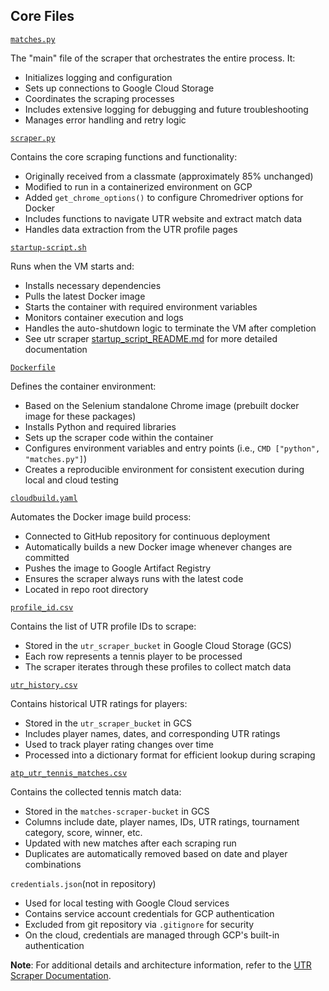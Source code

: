 ## Core Files

[`matches.py`](https://github.com/dom-schulz/utr-tennis-match-predictor/blob/main/automated-matches-scraper/matches.py)

The "main" file of the scraper that orchestrates the entire process. It:
- Initializes logging and configuration
- Sets up connections to Google Cloud Storage
- Coordinates the scraping processes
- Includes extensive logging for debugging and future troubleshooting
- Manages error handling and retry logic

[`scraper.py`](https://github.com/dom-schulz/utr-tennis-match-predictor/blob/main/automated-matches-scraper/scraper.py)

Contains the core scraping functions and functionality:
- Originally received from a classmate (approximately 85% unchanged)
- Modified to run in a containerized environment on GCP
- Added `get_chrome_options()` to configure Chromedriver options for Docker
- Includes functions to navigate UTR website and extract match data
- Handles data extraction from the UTR profile pages

[`startup-script.sh`](https://github.com/dom-schulz/utr-tennis-match-predictor/blob/main/automated-matches-scraper/statup-script.sh)

Runs when the VM starts and:
- Installs necessary dependencies
- Pulls the latest Docker image
- Starts the container with required environment variables
- Monitors container execution and logs
- Handles the auto-shutdown logic to terminate the VM after completion
- See utr scraper [startup_script_README.md](https://github.com/dom-schulz/utr-tennis-match-predictor/blob/main/automated-utr-scraper/startup_script_README.md) for more detailed documentation

[`Dockerfile`](https://github.com/dom-schulz/utr-tennis-match-predictor/blob/main/automated-utr-scraper/Dockerfile)

Defines the container environment:
- Based on the Selenium standalone Chrome image (prebuilt docker image for these packages)
- Installs Python and required libraries
- Sets up the scraper code within the container
- Configures environment variables and entry points (i.e., `CMD ["python", "matches.py"]`)
- Creates a reproducible environment for consistent execution during local and cloud testing

[`cloudbuild.yaml`](https://github.com/dom-schulz/utr-tennis-match-predictor/blob/main/automated-utr-scraper/cloudbuild.yaml)

Automates the Docker image build process:
- Connected to GitHub repository for continuous deployment
- Automatically builds a new Docker image whenever changes are committed
- Pushes the image to Google Artifact Registry
- Ensures the scraper always runs with the latest code
- Located in repo root directory

[`profile_id.csv`](https://github.com/dom-schulz/utr-tennis-match-predictor/blob/main/automated-matches-scraper/profile_id.csv)

Contains the list of UTR profile IDs to scrape:
- Stored in the `utr_scraper_bucket` in Google Cloud Storage (GCS)
- Each row represents a tennis player to be processed
- The scraper iterates through these profiles to collect match data

[`utr_history.csv`](https://github.com/dom-schulz/utr-tennis-match-predictor/blob/main/automated-matches-scraper/utr_history.csv)

Contains historical UTR ratings for players:
- Stored in the `utr_scraper_bucket` in GCS
- Includes player names, dates, and corresponding UTR ratings
- Used to track player rating changes over time
- Processed into a dictionary format for efficient lookup during scraping

[`atp_utr_tennis_matches.csv`](https://github.com/dom-schulz/utr-tennis-match-predictor/blob/main/automated-matches-scraper/atp_utr_tennis_matches.csv)

Contains the collected tennis match data:
- Stored in the `matches-scraper-bucket` in GCS
- Columns include date, player names, IDs, UTR ratings, tournament category, score, winner, etc.
- Updated with new matches after each scraping run
- Duplicates are automatically removed based on date and player combinations

`credentials.json`(not in repository)
- Used for local testing with Google Cloud services
- Contains service account credentials for GCP authentication
- Excluded from git repository via `.gitignore` for security
- On the cloud, credentials are managed through GCP's built-in authentication

**Note**: For additional details and architecture information, refer to the [UTR Scraper Documentation](https://github.com/dom-schulz/utr-tennis-match-predictor/blob/main/automated-utr-scraper/README.md).